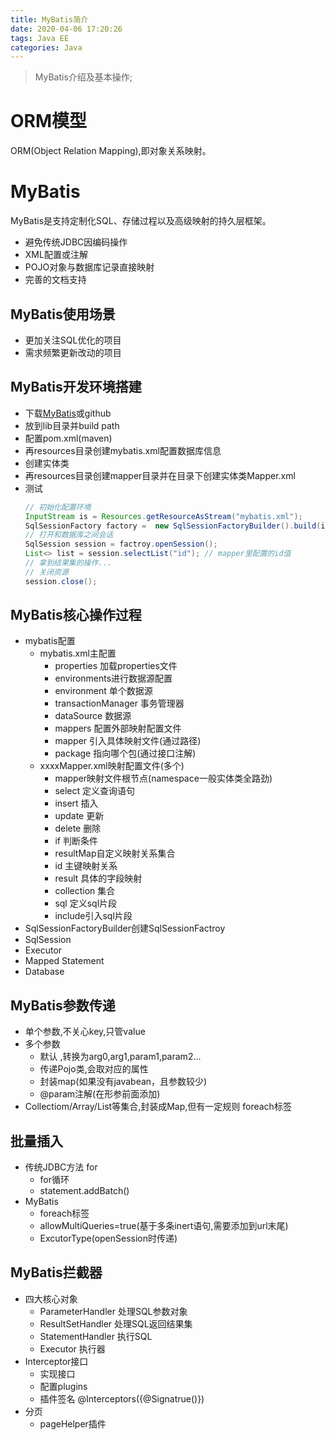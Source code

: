 ```yaml
---
title: MyBatis简介
date: 2020-04-06 17:20:26
tags: Java EE
categories: Java
---
```

>MyBatis介绍及基本操作;

<!--more-->

# ORM模型
ORM(Object Relation Mapping),即对象关系映射。

# MyBatis
MyBatis是支持定制化SQL、存储过程以及高级映射的持久层框架。
- 避免传统JDBC因编码操作
- XML配置或注解
- POJO对象与数据库记录直接映射
- 完善的文档支持

## MyBatis使用场景
- 更加关注SQL优化的项目
- 需求频繁更新改动的项目

## MyBatis开发环境搭建
- 下载[MyBatis](http://www.mybatis.org/mybatis-3)或github
- 放到lib目录并build path
- 配置pom.xml(maven)
- 再resources目录创建mybatis.xml配置数据库信息
- 创建实体类
- 再resources目录创建mapper目录并在目录下创建实体类Mapper.xml
- 测试
  ```java
  // 初始化配置环境
  InputStream is = Resources.getResourceAsStream("mybatis.xml");
  SqlSessionFactory factory =  new SqlSessionFactoryBuilder().build(is);
  // 打开和数据库之间会话
  SqlSession session = factroy.openSession();
  List<> list = session.selectList("id"); // mapper里配置的id值
  // 拿到结果集的操作...
  // 关闭资源
  session.close();
  ```

## MyBatis核心操作过程
- mybatis配置
  * mybatis.xml主配置
    + properties 加载properties文件
    + environments进行数据源配置
    + environment 单个数据源
    + transactionManager 事务管理器
    + dataSource 数据源
    + mappers 配置外部映射配置文件
    + mapper 引入具体映射文件(通过路径)
    + package 指向哪个包(通过接口注解)
  * xxxxMapper.xml映射配置文件(多个)
    + mapper映射文件根节点(namespace一般实体类全路劲)
    + select 定义查询语句
    + insert 插入
    + update 更新
    + delete 删除
    + if 判断条件
    + resultMap自定义映射关系集合
    + id 主键映射关系
    + result 具体的字段映射
    + collection 集合
    + sql 定义sql片段
    + include引入sql片段
- SqlSessionFactoryBuilder创建SqlSessionFactroy
- SqlSession
- Executor
- Mapped Statement
- Database

## MyBatis参数传递
- 单个参数,不关心key,只管value
- 多个参数
  * 默认 ,转换为arg0,arg1,param1,param2...
  * 传递Pojo类,会取对应的属性
  * 封装map(如果没有javabean，且参数较少)
  * @param注解(在形参前面添加)
- Collectiom/Array/List等集合,封装成Map,但有一定规则 foreach标签

## 批量插入
- 传统JDBC方法 for
  * for循环
  * statement.addBatch()
- MyBatis
  * foreach标签
  * allowMultiQueries=true(基于多条inert语句,需要添加到url末尾)
  * ExcutorType(openSession时传递)

## MyBatis拦截器
- 四大核心对象
  * ParameterHandler 处理SQL参数对象
  * ResultSetHandler 处理SQL返回结果集
  * StatementHandler 执行SQL
  * Executor 执行器
- Interceptor接口
  * 实现接口
  * 配置plugins
  * 插件签名 @Interceptors({@Signatrue()})
- 分页
  * pageHelper插件